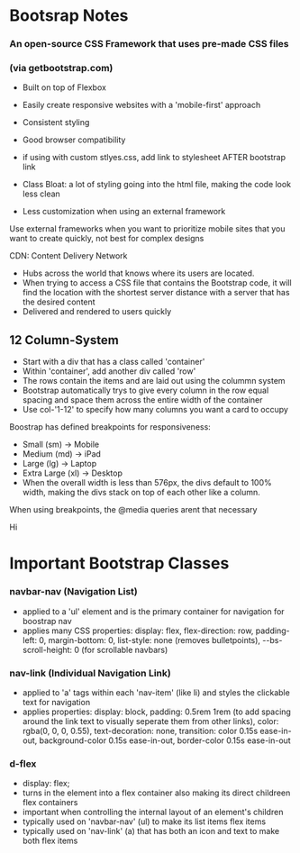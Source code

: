 # Bootsrap Notes
### An open-source CSS Framework that uses pre-made CSS files 
### (via getbootstrap.com)

- Built on top of Flexbox 
- Easily create responsive websites with a 'mobile-first' approach
- Consistent styling
- Good browser compatibility
- if using with custom stlyes.css, add link to stylesheet AFTER bootstrap link

- Class Bloat: a lot of styling going into the html file, making the code look less clean
- Less customization when using an external framework

Use external frameworks when you want to prioritize mobile sites that you want to create quickly, not best for complex designs 

CDN: Content Delivery Network
- Hubs across the world that knows where its users are located. 
- When trying to access a CSS file that contains the Bootstrap code, it will find the location with the shortest server distance with a server that has the desired content
- Delivered and rendered to users quickly

## 12 Column-System
- Start with a div that has a class called 'container'
- Within 'container', add another div called 'row'
- The rows contain the items and are laid out using the colummn system
- Bootstrap automatically trys to give every column in the row equal spacing and space them across the entire width of the container
- Use col-'1-12' to specify how many columns you want a card to occupy

Boostrap has defined breakpoints for responsiveness:
- Small (sm) -> Mobile
- Medium (md) -> iPad
- Large (lg) -> Laptop
- Extra Large (xl) -> Desktop
- When the overall width is less than 576px, the divs default to 100% width, making the divs stack on top of each other like a column.

When using breakpoints, the @media queries arent that necessary

<div class = "container">
    <div class = "row">
        <div class = "col">Hi</div>
    </div>
</div> 

# Important Bootstrap Classes
### navbar-nav (Navigation List)
- applied to a 'ul' element and is the primary container for navigation for boostrap nav
- applies many CSS properties: display: flex, flex-direction: row, padding-left: 0, margin-bottom: 0, list-style: none (removes bulletpoints), --bs-scroll-height: 0 (for scrollable navbars)

### nav-link (Individual Navigation Link)
- applied to 'a' tags within each 'nav-item' (like li) and styles the clickable text for navigation
- applies properties: display: block, padding: 0.5rem 1rem (to add spacing around the link text to visually seperate them from other links), color: rgba(0, 0, 0, 0.55), text-decoration: none, transition: color 0.15s ease-in-out, background-color 0.15s ease-in-out, border-color 0.15s ease-in-out


### d-flex
- display: flex;
- turns in the element into a flex container also making its direct childreen flex containers
- important when controlling the internal layout of an element's children
- typically used on 'navbar-nav' (ul) to make its list items flex items
- typically used on 'nav-link' (a) that has both an icon and text to make both flex items

